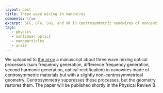 ```yaml
---
layout: post
title: Three wave mixing in nanowires
comments: true
excerpt: SFG, DFG, SHG, and OR in centrosymmetric nanowires of noncentrosymmetric cross section.
tags:
   - physics
   - nonlinear optics
   - nanoparticles
   - arxiv
---
```


We uploaded to [the arxiv](http://arxiv.org/abs/2106.06501) a manuscript about three wave mixing optical
processes (sum frequency generation, difference frequency generation,
second harmonic generation, optical rectification) in nanowires made
of centrosymmetric materials but with a slightly non-centrosymmetrical
geometry. Centrosymmetry suppresses these processes, but the geometry
restores them. The paper will be published shortly in the Physical
Review B.
